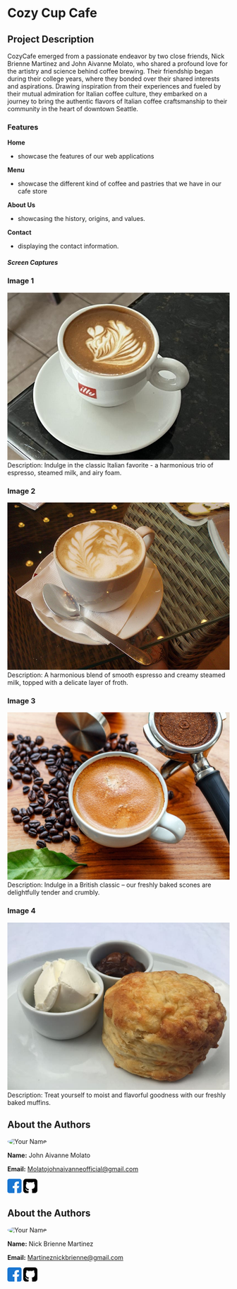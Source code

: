# Cozy Cup Cafe

## Project Description

CozyCafe emerged from a passionate endeavor by two close friends, Nick Brienne Martinez and John Aivanne Molato, who shared a profound love for the artistry and science behind coffee brewing. Their friendship began during their college years, where they bonded over their shared interests and aspirations. Drawing inspiration from their experiences and fueled by their mutual admiration for Italian coffee culture, they embarked on a journey to bring the authentic flavors of Italian coffee craftsmanship to their community in the heart of downtown Seattle.


### Features


**Home**
- showcase the features of our web applications

**Menu**
- showcase the different kind of coffee and pastries that we have in our cafe store

**About Us**
- showcasing the history, origins, and values.

**Contact**
- displaying the contact information.


##### Screen Captures

### Image 1
![Image 1](cappu1.jpg)
Description: Indulge in the classic Italian favorite - a harmonious trio of espresso, steamed milk, and airy foam. 

### Image 2
![Image 2](latte1.jpg)
Description: A harmonious blend of smooth espresso and creamy steamed milk, topped with a delicate layer of froth.

### Image 3
![Image 3](expresso1.jpg)
Description: Indulge in a British classic – our freshly baked scones are delightfully tender and crumbly. 

### Image 4
![Image 4](scones1.jpg)
Description: Treat yourself to moist and flavorful goodness with our freshly baked muffins.


## About the Authors
<img src="https://avatars.githubusercontent.com/u/125982979?v=4" alt="Your Name" width="150" style="border-radius: 50%">

**Name:** John Aivanne Molato


**Email:** Molatojohnaivanneofficial@gmail.com

[![Facebook](facebook.png)](https://www.facebook.com/aybanxxx)
[![GitHub](github-sign.png)](https://github.com/aybanmola22y)


## About the Authors
<img src="https://avatars.githubusercontent.com/u/132065844?v=4" alt="Your Name" width="150" style="border-radius: 50%">

**Name:** Nick Brienne Martinez


**Email:** Martineznickbrienne@gmail.com

[![Facebook](facebook.png)](https://www.facebook.com/Amenesus)
[![GitHub](github-sign.png)](https://github.com/nck-brnne)


